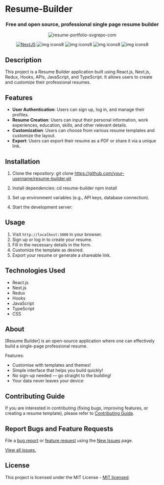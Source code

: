 # Resume-Builder 

<div align="center">

### Free and open source, professional single page resume builder

![resume-portfolio-svgrepo-com](https://github.com/Naumaan777/resume-builder/assets/115418662/9da76ea4-4f32-47dc-a396-2e65fa92b83c)


[![NextJS](https://skillicons.dev/icons?i=nextjs)](https://nextjs.org/) ![img icons8](https://github.com/Naumaan777/resume-builder/assets/115418662/3776cbd0-a8ec-4d21-a422-35f348267fe7) ![img icons8](https://github.com/Naumaan777/resume-builder/assets/115418662/0358e778-a2fe-4f60-9533-335d53cd83ea) ![img icons8](https://github.com/Naumaan777/resume-builder/assets/115418662/6b4a64b9-4cc6-40d0-b9db-4d86de778978) ![img icons8](https://github.com/Naumaan777/resume-builder/assets/115418662/40f0b21c-8322-4d46-8b3b-cc7d02ebdc73)

</div>

## Description
This project is a Resume Builder application built using React.js, Next.js, Redux, Hooks, APIs, JavaScript, and TypeScript. It allows users to create and customize their professional resumes.

## Features
- **User Authentication**: Users can sign up, log in, and manage their profiles.
- **Resume Creation**: Users can input their personal information, work experiences, education, skills, and other relevant details.
- **Customization**: Users can choose from various resume templates and customize the layout.
- **Export**: Users can export their resume as a PDF or share it via a unique link.

## Installation
1. Clone the repository:
  git clone https://github.com/your-username/resume-builder.git

2. Install dependencies:
  cd resume-builder npm install

3. Set up environment variables (e.g., API keys, database connection).

4. Start the development server:


## Usage
1. Visit `http://localhost:3000` in your browser.
2. Sign up or log in to create your resume.
3. Fill in the necessary details in the form.
4. Customize the template as desired.
5. Export your resume or generate a shareable link.

## Technologies Used
- React.js
- Next.js
- Redux
- Hooks
- JavaScript
- TypeScript
- CSS




## About

[Resume Builder] is an open-source application where one can effectively build a single-page professional resume.


Features:

- Customise with templates and themes!
- Simple interface that helps you build quickly!
- No sign-up needed — go straight to the building!
- Your data never leaves your device



## Contributing Guide

If you are interested in contributing (fixing bugs, improving features, or creating a resume template), please refer to [Contributing Guide](./CONTRIBUTING.md).

## Report Bugs and Feature Requests

File a [bug report](https://github.com/sadanandpai/resume-builder/issues/new?assignees=sadanandpai&labels=&template=bug_report.md&title=) or [feature request](https://github.com/sadanandpai/resume-builder/issues/new?assignees=sadanandpai&labels=&template=feature_request.md&title=) using the [New Issues](https://github.com/sadanandpai/resume-builder/issues/new/choose) page. 

[View all issues.](https://github.com/Naumaan777/)

## License

This project is licensed under the MIT License - [MIT licensed](./LICENSE).
